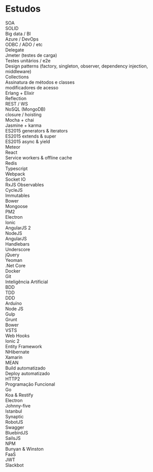 # Estudos

SOA <br>
SOLID <br>
Big data / BI <br>
Azure / DevOps <br>
ODBC / ADO / etc <br>
Delegate <br>
Jmeter (testes de carga)<br>
Testes unitários / e2e <br>
Design patterns (factory, singleton, observer, dependency injection, middleware) <br>
Collections <br>
Assinatura de métodos e classes <br>
modificadores de acesso <br>
Erlang + Elixir <br>
Reflection <br>
REST / WS <br>
NoSQL (MongoDB) <br>
closure / hoisting <br>
Mocha + chai <br>
Jasmine + karma <br>
ES2015 generators & iterators <br>
ES2015 extends & super <br>
ES2015 async & yield <br>
Meteor <br>
React <br>
Service workers & offline cache <br>
Redis <br>
Typescript <br>
Webpack <br>
Socket IO <br>
RxJS Observables <br>
CycleJS <br>
Immutables <br>
Bower <br>
Mongoose <br>
PM2 <br>
Electron <br>
Ionic <br>
AngularJS 2 <br>
NodeJS <br>
AngularJS <br>
Handlebars <br>
Underscore <br>
jQuery <br>
Yeoman <br>
.Net Core <br>
Docker <br>
Git <br>
Inteligência Artificial <br>
BDD <br>
TDD <br>
DDD <br>
Arduíno <br>
Node JS <br>
Gulp <br>
Grunt <br>
Bower <br>
VSTS <br>
Web Hooks <br>
Ionic 2 <br>
Entity Framework <br>
NHibernate <br>
Xamarin <br>
MEAN <br>
Build automatizado 	 <br>
Deploy automatizado <br>
HTTP2 <br>
Programação Funcional <br>
Go <br>
Koa & Restify<br>
Electron <br>
Johnny-five <br>
Istanbul <br>
Synaptic <br>
RobotJS <br>
Swagger <br>
BluebirdJS <br>
SailsJS <br>
NPM <br>
Bunyan & Winston <br>
FaaS <br>
JWT <br>
Slackbot <br>
